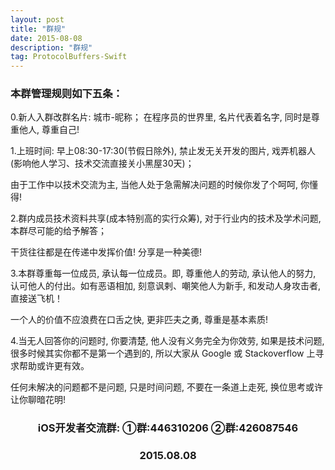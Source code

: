 ```yaml
---
layout: post
title: "群规"
date: 2015-08-08 
description: "群规"
tag: ProtocolBuffers-Swift
--- 
```



### 本群管理规则如下五条：

0.新人入群改群名片: 城市-昵称；
在程序员的世界里, 名片代表着名字, 同时是尊重他人, 尊重自己!

1.上班时间: 早上08:30-17:30(节假日除外), 禁止发无关开发的图片, 戏弄机器人(影响他人学习、技术交流直接关小黑屋30天)；

由于工作中以技术交流为主, 当他人处于急需解决问题的时候你发了个呵呵, 你懂得!

2.群内成员技术资料共享(成本特别高的实行众筹), 对于行业内的技术及学术问题, 本群尽可能的给予解答；

干货往往都是在传递中发挥价值! 分享是一种美德!

3.本群尊重每一位成员, 承认每一位成员。即, 尊重他人的劳动, 承认他人的努力, 认可他人的付出。如有恶语相加, 刻意讽剌、嘲笑他人为新手, 和发动人身攻击者, 直接送飞机！

一个人的价值不应浪费在口舌之快, 更非匹夫之勇, 尊重是基本素质!

4.当无人回答你的问题时, 你要清楚, 他人没有义务完全为你效劳, 如果是技术问题, 很多时候其实你都不是第一个遇到的, 所以大家从 Google 或 Stackoverflow 上寻求帮助或许更有效。

任何未解决的问题都不是问题, 只是时间问题, 不要在一条道上走死, 换位思考或许让你聊暗花明!


### <center>iOS开发者交流群: ①群:446310206 ②群:426087546</center>
### <center>2015.08.08</center>



